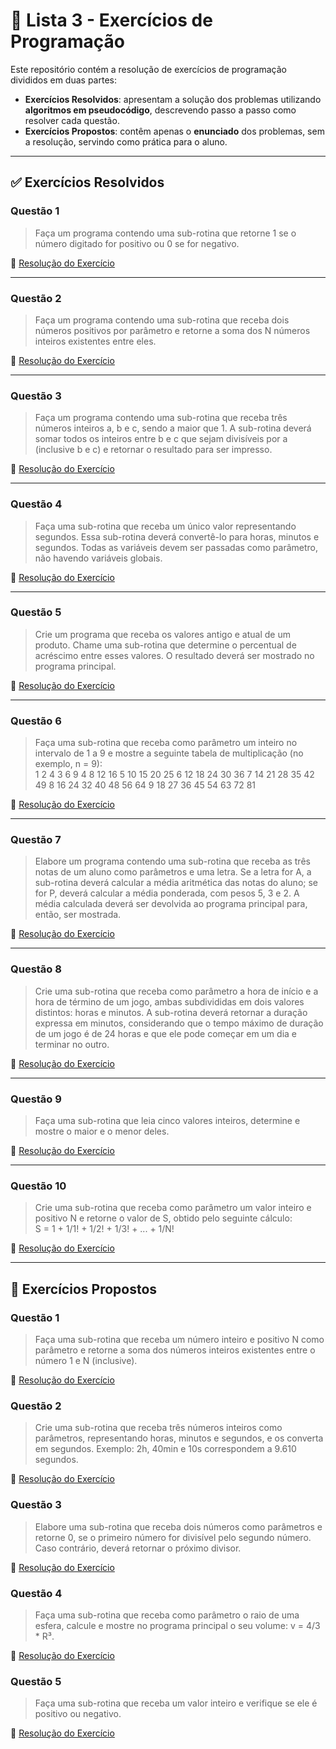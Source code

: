 
# 📘 Lista 3 -  Exercícios de Programação

Este repositório contém a resolução de exercícios de programação divididos em duas partes:  

- **Exercícios Resolvidos**: apresentam a solução dos problemas utilizando **algoritmos em pseudocódigo**, descrevendo passo a passo como resolver cada questão.  
- **Exercícios Propostos**: contêm apenas o **enunciado** dos problemas, sem a resolução, servindo como prática para o aluno.  


---

## ✅ Exercícios Resolvidos

### Questão 1  
> Faça um programa contendo uma sub-rotina que retorne 1 se o número digitado for positivo ou 0 se for negativo.

🔗 [Resolução do Exercício](https://github.com/SatiroDev/POO-2025.2-TIP4/blob/main/Lista-03/Exercicios-Resolvidos/Q01/src/br/edu/principal/Principal.java)

---

### Questão 2  
> Faça um programa contendo uma sub-rotina que receba dois números positivos por parâmetro e retorne a soma dos N números inteiros existentes entre eles.

🔗 [Resolução do Exercício](https://github.com/SatiroDev/POO-2025.2-TIP4/blob/main/Lista-03/Cap08/Exercicios-Resolvidos/Q02/src/br/edu/principal/Principal.java)

---

### Questão 3  
> Faça um programa contendo uma sub-rotina que receba três números inteiros a, b e c, sendo a maior que 1. A sub-rotina deverá somar todos os inteiros entre b e c que sejam divisíveis por a (inclusive b e c) e retornar o resultado para ser impresso.

🔗 [Resolução do Exercício](https://github.com/SatiroDev/POO-2025.2-TIP4/blob/main/Lista-03/Cap08/Exercicios-Resolvidos/Q03/src/br/edu/principal/Principal.java)

---

### Questão 4  
> Faça uma sub-rotina que receba um único valor representando segundos. Essa sub-rotina deverá convertê-lo para horas, minutos e segundos. Todas as variáveis devem ser passadas como parâmetro, não havendo variáveis globais.

🔗 [Resolução do Exercício](https://github.com/SatiroDev/POO-2025.2-TIP4/blob/main/Lista-03/Cap08/Exercicios-Resolvidos/Q04/src/br/edu/principal/Principal.java)

---

### Questão 5  
> Crie um programa que receba os valores antigo e atual de um produto. Chame uma sub-rotina que determine o percentual de acréscimo entre esses valores. O resultado deverá ser mostrado no programa principal.

🔗 [Resolução do Exercício](https://github.com/SatiroDev/POO-2025.2-TIP4/blob/main/Lista-03/Cap08/Exercicios-Resolvidos/Q05/src/br/edu/principal/Principal.java)

---

### Questão 6  
> Faça uma sub-rotina que receba como parâmetro um inteiro no intervalo de 1 a 9 e mostre a seguinte tabela de multiplicação (no exemplo, n = 9):<br>
1 2 4 3 6 9 4 8 12 16 5 10 15 20 25 6 12 18 24 30 36 7 14 21 28 35 42 49 8 16 24 32 40 48 56 64 9 18 27 36 45 54 63 72 81

🔗 [Resolução do Exercício](https://github.com/SatiroDev/POO-2025.2-TIP4/blob/main/Lista-03/Cap08/Exercicios-Resolvidos/Q06/src/br/edu/principal/Principal.java)

---

### Questão 7  
> Elabore um programa contendo uma sub-rotina que receba as três notas de um aluno como parâmetros e uma letra. Se a letra for A, a sub-rotina deverá calcular a média aritmética das notas do aluno; se for P, deverá calcular a média ponderada, com pesos 5, 3 e 2. A média calculada deverá ser devolvida ao programa principal para, então, ser mostrada.

🔗 [Resolução do Exercício](https://github.com/SatiroDev/POO-2025.2-TIP4/blob/main/Lista-03/Cap08/Exercicios-Resolvidos/Q07/src/br/edu/principal/Principal.java)

---

### Questão 8  
> Crie uma sub-rotina que receba como parâmetro a hora de início e a hora de término de um jogo, ambas subdivididas em dois valores distintos: horas e minutos. A sub-rotina deverá retornar a duração expressa em minutos, considerando que o tempo máximo de duração de um jogo é de 24 horas e que ele pode começar em um dia e terminar no outro.

🔗 [Resolução do Exercício](https://github.com/SatiroDev/POO-2025.2-TIP4/blob/main/Lista-03/Cap08/Exercicios-Resolvidos/Q08/src/br/edu/principal/Principal.java)

---

### Questão 9  
> Faça uma sub-rotina que leia cinco valores inteiros, determine e mostre o maior e o menor deles.

🔗 [Resolução do Exercício](https://github.com/SatiroDev/POO-2025.2-TIP4/blob/main/Lista-03/Cap08/Exercicios-Resolvidos/Q09/src/br/edu/principal/Principal.java)

---

### Questão 10  
> Crie uma sub-rotina que receba como parâmetro um valor inteiro e positivo N e retorne o valor de S, obtido pelo seguinte cálculo: <br>
S = 1 + 1/1! + 1/2! + 1/3! + ... + 1/N!

🔗 [Resolução do Exercício](https://github.com/SatiroDev/POO-2025.2-TIP4/blob/main/Lista-03/Cap08/Exercicios-Resolvidos/Q10/src/br/edu/principal/Principal.java)  


---

## 📌 Exercícios Propostos

### Questão 1
> Faça uma sub-rotina que receba um número inteiro e positivo N como parâmetro e retorne a soma dos números inteiros existentes entre o número 1 e N (inclusive).
 
🔗 [Resolução do Exercício](https://github.com/SatiroDev/POO-2025.2-TIP4/blob/main/Lista-03/Exercicios-Propostos/Q01/src/br/edu/principal/Principal.java)

### Questão 2
> Crie uma sub-rotina que receba três números inteiros como parâmetros, representando horas, minutos e segundos, e os converta em segundos. Exemplo: 2h, 40min e 10s correspondem a 9.610 segundos.

🔗 [Resolução do Exercício](https://github.com/SatiroDev/POO-2025.2-TIP4/blob/main/Lista-03/Exercicios-Propostos/Q02/src/br/edu/principal/Principal.java)


### Questão 3
> Elabore uma sub-rotina que receba dois números como parâmetros e retorne 0, se o primeiro número for divisível pelo segundo número. Caso contrário, deverá retornar o próximo divisor.  


🔗 [Resolução do Exercício](https://github.com/SatiroDev/POO-2025.2-TIP4/blob/main/Lista-03/Exercicios-Propostos/Q03/src/br/edu/principal/Principal.java)

### Questão 4
> Faça uma sub-rotina que receba como parâmetro o raio de uma esfera, calcule e mostre no programa principal o seu volume: v = 4/3 * R³.

🔗 [Resolução do Exercício](https://github.com/SatiroDev/POO-2025.2-TIP4/blob/main/Lista-03/Exercicios-Propostos/Q04/src/br/edu/principal/Principal.java)

### Questão 5
> Faça uma sub-rotina que receba um valor inteiro e verifique se ele é positivo ou negativo. 

🔗 [Resolução do Exercício](https://github.com/SatiroDev/POO-2025.2-TIP4/blob/main/Lista-03/Exercicios-Propostos/Q05/src/br/edu/principal/Principal.java)
